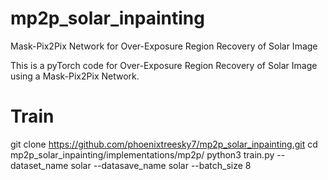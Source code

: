 # mp2p_solar_inpainting
Mask-Pix2Pix Network for Over-Exposure Region Recovery of Solar Image

This is a pyTorch code for Over-Exposure Region Recovery of Solar Image using a Mask-Pix2Pix Network.

# Train

git clone https://github.com/phoenixtreesky7/mp2p_solar_inpainting.git
cd mp2p_solar_inpainting/implementations/mp2p/
python3 train.py --dataset_name solar --datasave_name solar --batch_size 8


